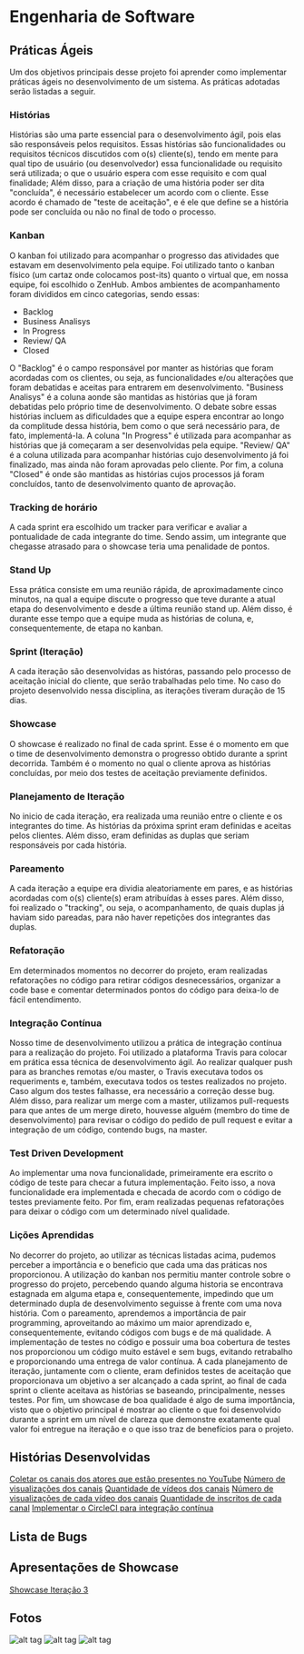 # Engenharia de Software

## Práticas Ágeis

Um dos objetivos principais desse projeto foi aprender como implementar práticas ágeis no desenvolvimento de um sistema.
As práticas adotadas serão listadas a seguir.

### Histórias

Histórias são uma parte essencial para o desenvolvimento ágil, pois elas são responsáveis pelos requisitos.
Essas histórias são funcionalidades ou requisitos técnicos discutidos com o(s) cliente(s), tendo em mente
para qual tipo de usuário (ou desenvolvedor) essa funcionalidade ou requisito será utilizada; o que o usuário espera com esse requisito e
com qual finalidade;
Além disso, para a criação de uma história poder ser dita "concluída", é necessário estabelecer um acordo com o cliente.
Esse acordo é chamado de "teste de aceitação", e é ele que define se a história pode ser concluída ou não no final de todo o processo.

### Kanban

O kanban foi utilizado para acompanhar o progresso das atividades que estavam em desenvolvimento pela equipe. Foi utilizado tanto o
kanban físico (um cartaz onde colocamos post-its) quanto o virtual que, em nossa equipe, foi escolhido o ZenHub. Ambos ambientes de
acompanhamento foram divididos em cinco categorias, sendo essas:

* Backlog
* Business Analisys
* In Progress
* Review/ QA
* Closed

O "Backlog" é o campo responsável por manter as histórias que foram acordadas com os clientes, ou seja, as funcionalidades e/ou alterações
que foram debatidas e aceitas para entrarem em desenvolvimento.
"Business Analisys" é a coluna aonde são mantidas as histórias que já foram debatidas pelo próprio time de desenvolvimento. O debate sobre
essas histórias incluem as dificuldades que a equipe espera encontrar ao longo da complitude dessa história, bem como o que será necessário
para, de fato, implementá-la.
A coluna "In Progress" é utilizada para acompanhar as histórias que já começaram a ser desenvolvidas pela equipe.
"Review/ QA" é a coluna utilizada para acompanhar histórias cujo desenvolvimento já foi finalizado, mas ainda não foram aprovadas pelo
cliente.
Por fim, a coluna "Closed" é onde são mantidas as histórias cujos processos já foram concluídos, tanto de desenvolvimento quanto de aprovação.

### Tracking de horário

A cada sprint era escolhido um tracker para verificar e avaliar a pontualidade de cada integrante do time. Sendo assim, um integrante que chegasse atrasado para o showcase teria uma penalidade de pontos.

### Stand Up

Essa prática consiste em uma reunião rápida, de aproximadamente cinco minutos, na qual a equipe discute o progresso que teve durante a atual etapa
do desenvolvimento e desde a última reunião stand up. Além disso, é durante esse tempo que a equipe muda as histórias de coluna, e, consequentemente, de etapa no kanban.

### Sprint (Iteração)

A cada iteração são desenvolvidas as históras, passando pelo processo de aceitação inicial do cliente, que serão trabalhadas pelo time.
No caso do projeto desenvolvido nessa disciplina, as iterações tiveram duração de 15 dias.

### Showcase

O showcase é realizado no final de cada sprint. Esse é o momento em que o time de desenvolvimento demonstra o progresso obtido durante a sprint decorrida.
Também é o momento no qual o cliente aprova as histórias concluídas, por meio dos testes de aceitação previamente definidos.

### Planejamento de Iteração

No inicio de cada iteração, era realizada uma reunião entre o cliente e os integrantes do time. As histórias da próxima sprint eram definidas e aceitas pelos clientes. Além disso, eram definidas as duplas que seriam responsáveis por cada história.

### Pareamento

A cada iteração a equipe era dividia aleatoriamente em pares, e as histórias acordadas com o(s) cliente(s) eram atribuídas à esses pares.
Além disso, foi realizado o "tracking", ou seja, o acompanhamento, de quais duplas já haviam sido pareadas, para não haver repetições
dos integrantes das duplas.

### Refatoração

Em determinados momentos no decorrer do projeto, eram realizadas refatorações no código para retirar códigos desnecessários, organizar a code base e comentar determinados pontos do código para deixa-lo de fácil entendimento.

### Integração Contínua

Nosso time de desenvolvimento utilizou a prática de integração contínua para a realização do projeto. Foi utilizado a plataforma Travis para colocar em prática essa técnica de desenvolvimento ágil. Ao realizar qualquer push para as branches remotas e/ou master, o Travis executava todos os requeriments e, também, executava todos os testes realizados no projeto. Caso algum dos testes falhasse, era necessário a correção desse bug. Além disso, para realizar um merge com a master, utilizamos pull-requests para que antes de um merge direto, houvesse alguém (membro do time de desenvolvimento) para revisar o código do pedido de pull request e evitar a integração de um código, contendo bugs, na master.

### Test Driven Development

Ao implementar uma nova funcionalidade, primeiramente era escrito o código de teste para checar a futura implementação. Feito isso, a nova funcionalidade era implementada e checada de acordo com o código de testes previamente feito. Por fim, eram realizadas pequenas refatorações para deixar o código com um determinado nível qualidade.

### Lições Aprendidas

No decorrer do projeto, ao utilizar as técnicas listadas acima, pudemos perceber a importância e o beneficio que cada uma das práticas nos proporcionou. A utilização do kanban nos permitiu manter controle sobre o progresso do projeto, percebendo quando alguma historia se encontrava estagnada em alguma etapa e, consequentemente, impedindo que um determinado dupla de desenvolvimento seguisse à frente com uma nova história. Com o pareamento, aprendemos a importância de pair programming, aproveitando ao máximo um maior aprendizado e, consequentemente, evitando códigos com bugs e de má qualidade. A implementação de testes no código e possuir uma boa cobertura de testes nos proporcionou um código muito estável e sem bugs, evitando retrabalho e proporcionando uma entrega de valor contínua. A cada planejamento de iteração, juntamente com o cliente, eram definidos testes de aceitação que proporcionava um objetivo a ser alcançado a cada sprint, ao final de cada sprint o cliente aceitava as histórias se baseando, principalmente, nesses testes. Por fim, um showcase de boa qualidade é algo de suma importância, visto que o objetivo principal é mostrar ao cliente o que foi desenvolvido durante a sprint em um nível de clareza que demonstre exatamente qual valor foi entregue na iteração e o que isso traz de benefícios para o projeto.

## Histórias Desenvolvidas
[Coletar os canais dos atores que estão presentes no YouTube](https://github.com/unb-cic-esw/youtube-data-monitor/issues/8)
[Número de visualizações dos canais](https://github.com/unb-cic-esw/youtube-data-monitor/issues/9)
[Quantidade de vídeos dos canais](https://github.com/unb-cic-esw/youtube-data-monitor/issues/10)
[Número de visualizações de cada vídeo dos canais](https://github.com/unb-cic-esw/youtube-data-monitor/issues/11)
[Quantidade de inscritos de cada canal](https://github.com/unb-cic-esw/youtube-data-monitor/issues/12)
[Implementar o CircleCI para integração contínua](https://github.com/unb-cic-esw/youtube-data-monitor/issues/13)

## Lista de Bugs

## Apresentações de Showcase

[Showcase Iteração 3](https://docs.google.com/presentation/d/1FB1x-dEECX-LU0nChBongggWqBpSVORlSmz8hMQ_5RY/edit?usp=sharing)

## Fotos

![alt tag](https://i.imgur.com/1wphzvE.jpg "Time de desenvolvimento")
![alt tag](https://i.imgur.com/3dpPwtV.jpg "Tracking de horário")
![alt tag](https://i.imgur.com/9Dpz6xk.jpg "História")
